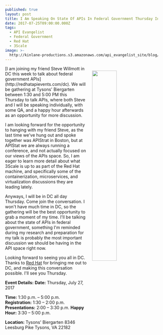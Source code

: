 ```yaml
---
published: true
layout: post
title: I Am Speaking On State Of APIs In Federal Government Thursday In DC
date: 2017-07-25T09:00:00.000Z
tags:
  - API Evangelist
  - Federal Government
  - Red Hat
  - 3Scale
image: >-
  http://kinlane-productions.s3.amazonaws.com/api_evangelist_site/blog/steve_and_i_apistrat_2016.jpg
---
```

<p><img src="http://kinlane-productions.s3.amazonaws.com/api_evangelist_site/blog/steve_and_i_apistrat_2016.jpg" align="right" width="40%" style="padding: 15px;" /></p>[I am joining my friend Steve Willmott in DC this week to talk about federal government APIs](http://redhatapievents.com/dc). We will  be gathering at Tysons' Biergarten between 1:30 and 5:00 PM this Thursday to talk APIs, where both Steve and I will be speaking individually, with some QA, and a happy hour afterwards as an opportunity for more discussion.

I am looking forward for the opportunity to hanging with my friend Steve, as the last time we've hung out and spoke together was APIStrat in Boston, but at APIStat we are always running a conference, and not actually focused on our views of the APIs space. So, I am eager to learn more detail about what 3Scale is up to as part of the Red Hat machine, and specifically some of the containerization, microservices, and virtualization discussions they are leading lately.

Anyways, I will be in DC all day Thursday. Come join the conversation. I won't have much time in DC, so the gathering will be the best opportunity to grab a moment of my time. I'll be talking about the state of APIs in federal government, something I'm reminded during my research and preparation for my talk is probably the most important discussion we should be having in the API space right now.

Looking forward to seeing you all in DC. Thanks to [Red Hat](redhat.com) for bringing me out to DC, and making this conversation possible. I'll see you Thursday.

**Event Details:**
**Date:** Thursday, July 27, 2017

**Time:** 1:30 p.m. – 5:00 p.m.
**Registration:** 1:30 – 2:00 p.m.
**Presentations:** 2:00 – 3:30 p.m.
**Happy Hour:** 3:30 – 5:00 p.m.

**Location:**
Tysons' Biergarten
8346 Leesburg Pike
Tysons, VA 22182
